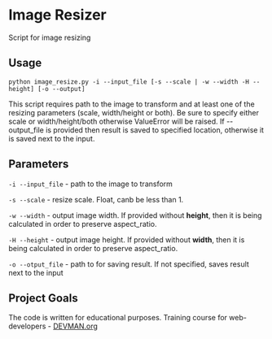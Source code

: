 # Image Resizer

Script for image resizing

## Usage
```
python image_resize.py -i --input_file [-s --scale | -w --width -H --height] [-o --output]
```
This script requires path to the image to transform and at least one of the resizing parameters (scale, width/height or both). Be sure to specify either scale or width/height/both otherwise ValueError will be raised. If --output_file is provided then result is saved to specified location, otherwise it is saved next to the input.

## Parameters
`-i --input_file` - path to the image to transform

`-s --scale` - resize scale. Float, canb be less than 1.

`-w --width` - output image width. If provided without **height**, then it is being calculated in order to preserve aspect_ratio.

`-H --height` - output image height. If provided without **width**, then it is being calculated in order to preserve aspect_ratio.

`-o --otput_file` - path to for saving result. If not specified, saves result next to the input

## Project Goals

The code is written for educational purposes. Training course for web-developers - [DEVMAN.org](https://devman.org)
